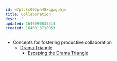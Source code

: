 ```yaml
---
id: w7ptclc002ph48xqgxguhjo
title: Collaboration
desc: ''
updated: 1646096835314
created: 1646016710053
---
```


- Concepts for fostering productive collaboration
  - [Drama Triangle](https://leadershiptribe.com/blog/the-drama-triangle-explained#:~:text=The%20Drama%20Triangle%20was%20first,and%20ineffective%20response%20to%20conflict.)
    - [Escaping the Drama Triangle](https://leadershiptribe.com/blog/escape-the-drama-triangle)
  
